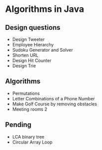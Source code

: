 # Algorithms in Java
## Design questions
* Design Tweeter
* Employee Hierarchy
* Sudoku Generator and Solver
* Shorten URL
* Design Hit Counter
* Design Trie
## Algorithms
* Permutations
* Letter Combinations of a Phone Number
* Make Golf Course by removing obstacles
* Meeting rooms 2
## Pending
* LCA binary tree
* Circular Array Loop


